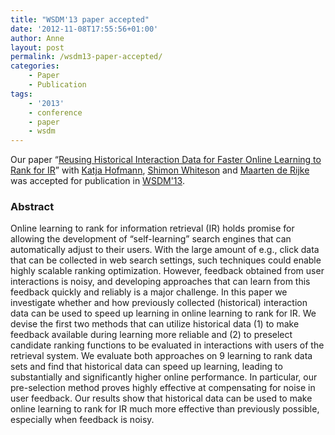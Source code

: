 ```yaml
---
title: "WSDM'13 paper accepted"
date: '2012-11-08T17:55:56+01:00'
author: Anne
layout: post
permalink: /wsdm13-paper-accepted/
categories:
    - Paper
    - Publication
tags:
    - '2013'
    - conference
    - paper
    - wsdm
---
```


Our paper “[Reusing Historical Interaction Data for Faster Online Learning to Rank for IR](/publications)”
with [Katja Hofmann](http://khofm.wordpress.com/), [Shimon Whiteson](http://staff.science.uva.nl/~whiteson)
and [Maarten de Rijke](http://staff.science.uva.nl/~mdr/) was accepted for publication
in [WSDM'13](http://www.wsdm2013.org/ "http://www.wsdm2013.org/").

### Abstract

Online learning to rank for information retrieval (IR) holds promise for allowing the development of “self-learning”
search engines that can automatically adjust to their users. With the large amount of e.g., click data that can be
collected in web search settings, such techniques could enable highly scalable ranking optimization. However, feedback
obtained from user interactions is noisy, and developing approaches that can learn from this feedback quickly and
reliably is a major challenge. In this paper we investigate whether and how previously collected (historical)
interaction data can be used to speed up learning in online learning to rank for IR. We devise the first two methods
that can utilize historical data (1) to make feedback available during learning more reliable and (2) to preselect
candidate ranking functions to be evaluated in interactions with users of the retrieval system. We evaluate both
approaches on 9 learning to rank data sets and find that historical data can speed up learning, leading to substantially
and significantly higher online performance. In particular, our pre-selection method proves highly effective at
compensating for noise in user feedback. Our results show that historical data can be used to make online learning to
rank for IR much more effective than previously possible, especially when feedback is noisy.


